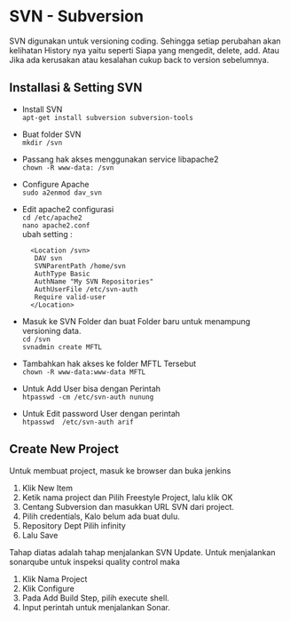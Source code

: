 # SVN - Subversion
SVN digunakan untuk versioning coding. Sehingga setiap perubahan akan kelihatan History nya yaitu seperti Siapa yang mengedit, delete, add. Atau Jika ada kerusakan atau kesalahan cukup back to version sebelumnya.

## Installasi & Setting SVN
* Install SVN  
	`apt-get install subversion subversion-tools`

* Buat folder SVN  
	`mkdir /svn`

* Passang hak akses menggunakan service libapache2  
	`chown -R www-data: /svn`

* Configure Apache  
	`sudo a2enmod dav_svn`

* Edit apache2 configurasi  
	`cd /etc/apache2`  
	`nano apache2.conf`  
	ubah setting :
		
		<Location /svn>
		 DAV svn
		 SVNParentPath /home/svn
		 AuthType Basic
		 AuthName "My SVN Repositories"
		 AuthUserFile /etc/svn-auth
		 Require valid-user
		</Location>

* Masuk ke SVN Folder dan buat Folder baru untuk menampung versioning data.  
	`cd /svn`  
	`svnadmin create MFTL`

* Tambahkan hak akses ke folder MFTL Tersebut  
	`chown -R www-data:www-data MFTL`

* Untuk Add User bisa dengan Perintah  
	`htpasswd -cm /etc/svn-auth nunung`

* Untuk Edit password User dengan perintah  
	`htpasswd  /etc/svn-auth arif`

## Create New Project
Untuk membuat project, masuk ke browser dan buka jenkins
1. Klik New Item
2. Ketik nama project dan Pilih Freestyle Project, lalu klik OK
3. Centang Subversion dan masukkan URL SVN dari project.
4. Pilih credentials, Kalo belum ada buat dulu.
5. Repository Dept Pilih infinity
6. Lalu Save

Tahap diatas adalah tahap menjalankan SVN Update. Untuk menjalankan sonarqube untuk inspeksi quality control maka 
1. Klik Nama Project
2. Klik Configure
3. Pada Add Build Step, pilih execute shell.
4. Input perintah untuk menjalankan Sonar.
